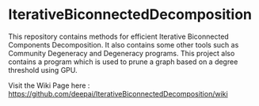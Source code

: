 # IterativeBiconnectedDecomposition

This repository contains methods for efficient Iterative Biconnected Components Decomposition.
It also contains some other tools such as Community Degeneracy and Degeneracy programs. This project also contains a program which is used to prune a graph based on a degree threshold using GPU.

Visit the Wiki Page here : https://github.com/deepai/IterativeBiconnectedDecomposition/wiki



